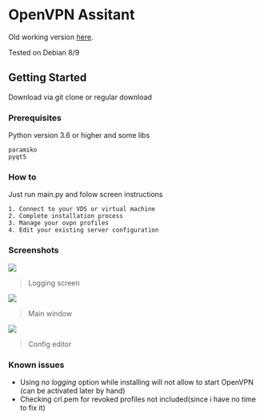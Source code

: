 # OpenVPN Assitant

Old working version [here](https://github.com/INZAME/openvpn-assistant/releases).

Tested on Debian 8/9

## Getting Started

Download via git clone or regular download

### Prerequisites

Python version 3.6 or higher and some libs

```
paramiko
pyqt5
```

### How to

Just run main.py and folow screen instructions

```
1. Connect to your VDS or virtual machine
2. Complete installation process
3. Manage your ovpn profiles
4. Edit your existing server configuration
```

### Screenshots
![](https://sun2-4.userapi.com/BwdtUVvHLp8plcqKYf8yC5u08hd2qpgwELLxYg/aLirlX5xZyA.jpg)

> Logging screen

![](https://sun2-4.userapi.com/NT4H6PtYQT7rcvwOQRRY0QDVIiX2WeFwsqSqvQ/RnjhhJRRkM8.jpg)

> Main window

![](https://sun2-4.userapi.com/_eXnQH5FUnfje9v0BOnuelgSj8Ae7FjnRQnSCw/HarKBfTSH8I.jpg)

> Config editor


### Known issues

* Using *no logging* option while installing will not allow to start OpenVPN (can be activated later by hand)
* Checking crl.pem for revoked profiles not included(since i have no time to fix it)
